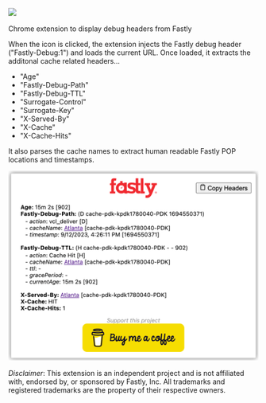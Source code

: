 ![](img/logo.png)

Chrome extension to display debug headers from Fastly

When the icon is clicked, the extension injects the Fastly debug header ("Fastly-Debug:1") and loads the current URL. Once loaded, it extracts the additonal cache related headers...

* "Age"
* "Fastly-Debug-Path"
* "Fastly-Debug-TTL"
* "Surrogate-Control"
* "Surrogate-Key"
* "X-Served-By"
* "X-Cache"
* "X-Cache-Hits"

It also parses the cache names to extract human readable Fastly POP locations and timestamps.

![](img/screenshot_1.png)

*Disclaimer*: This extension is an independent project and is not affiliated with, endorsed by, or sponsored by Fastly, Inc. All trademarks and registered trademarks are the property of their respective owners.
